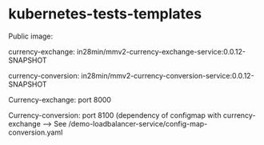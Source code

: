 # kubernetes-tests-templates
Public image: 

currency-exchange: in28min/mmv2-currency-exchange-service:0.0.12-SNAPSHOT

currency-conversion: in28min/mmv2-currency-conversion-service:0.0.12-SNAPSHOT


Currency-exchange: port 8000

Currency-conversion: port 8100 (dependency of configmap with currency-exchange --> See /demo-loadbalancer-service/config-map-conversion.yaml
